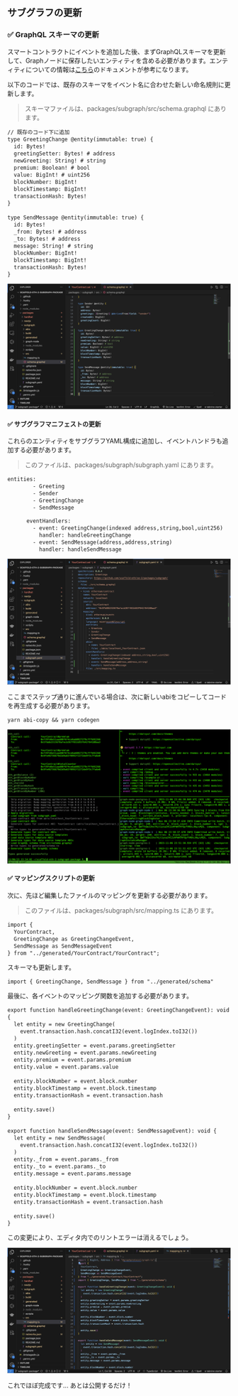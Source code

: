 ## サブグラフの更新

### ✅ GraphQL スキーマの更新

スマートコントラクトにイベントを追加した後、まずGraphQLスキーマを更新して、Graphノードに保存したいエンティティを含める必要があります。エンティティについての情報は[こちら](https://thegraph.com/docs/en/developing/creating-a-subgraph/#defining-entities)のドキュメントが参考になります。

以下のコードでは、既存のスキーマをイベント名に合わせた新しい命名規則に更新します。

> スキーマファイルは、packages/subgraph/src/schema.graphql にあります。

```
// 既存のコード下に追加
type GreetingChange @entity(immutable: true) {
  id: Bytes!
  greetingSetter: Bytes! # address
  newGreeting: String! # string
  premium: Boolean! # bool
  value: BigInt! # uint256
  blockNumber: BigInt!
  blockTimestamp: BigInt!
  transactionHash: Bytes!
}

type SendMessage @entity(immutable: true) {
  id: Bytes!
  _from: Bytes! # address
  _to: Bytes! # address
  message: String! # string
  blockNumber: BigInt!
  blockTimestamp: BigInt!
  transactionHash: Bytes!
}

```

![](./../../img/section-1/1_2_1.png)

#### ✅ サブグラフマニフェストの更新

これらのエンティティをサブグラフYAML構成に追加し、イベントハンドラも追加する必要があります。

> このファイルは、packages/subgraph/subgraph.yaml にあります。

```
entities:
        - Greeting
        - Sender
        - GreetingChange
        - SendMessage
```

```
      eventHandlers:
        - event: GreetingChange(indexed address,string,bool,uint256)
          handler: handleGreetingChange
        - event: SendMessage(address,address,string)
          handler: handleSendMessage
```

![](./../../img/section-1/1_2_2.png)

ここまでステップ通りに進んでいる場合は、次に新しいabiをコピーしてコードを再生成する必要があります。

```
yarn abi-copy && yarn codegen
```

![](./../../img/section-1/1_2_3.png)

#### ✅ マッピングスクリプトの更新

次に、先ほど編集したファイルのマッピングを更新する必要があります。

> このファイルは、packages/subgraph/src/mapping.ts にあります。

```
import {
  YourContract,
  GreetingChange as GreetingChangeEvent,
  SendMessage as SendMessageEvent
} from "../generated/YourContract/YourContract";
```

スキーマも更新します。

```
import { GreetingChange, SendMessage } from "../generated/schema"
```

最後に、各イベントのマッピング関数を追加する必要があります。

```
export function handleGreetingChange(event: GreetingChangeEvent): void {
  let entity = new GreetingChange(
    event.transaction.hash.concatI32(event.logIndex.toI32())
  )
  entity.greetingSetter = event.params.greetingSetter
  entity.newGreeting = event.params.newGreeting
  entity.premium = event.params.premium
  entity.value = event.params.value

  entity.blockNumber = event.block.number
  entity.blockTimestamp = event.block.timestamp
  entity.transactionHash = event.transaction.hash

  entity.save()
}

export function handleSendMessage(event: SendMessageEvent): void {
  let entity = new SendMessage(
    event.transaction.hash.concatI32(event.logIndex.toI32())
  )
  entity._from = event.params._from
  entity._to = event.params._to
  entity.message = event.params.message

  entity.blockNumber = event.block.number
  entity.blockTimestamp = event.block.timestamp
  entity.transactionHash = event.transaction.hash

  entity.save()
}

```

この変更により、エディタ内でのリントエラーは消えるでしょう。

![](./../../img/section-1/1_2_4.png)

これでほぼ完成です... あとは公開するだけ！
